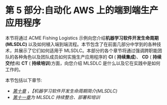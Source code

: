 <title>B17649_Section5_ePub</title>

# 第 5 部分:自动化 AWS 上的端到端生产应用程序

本节将通过 ACME Fishing Logistics 示例向您介绍**机器学习软件开发生命周期(MLSDLC)** 以及如何植入端到端流程。本节包含了在前面几部分中学到的各种技术，并展示了它们如何适用于 MLSDLC。本部分的各个章节将通过强调跨职能团队的各种角色以及团队成员如何实施生产应用程序的 **CI** ( **持续集成**)、 **CD** ( **持续交付**)和 **CT** ( **持续培训**)方面，向您介绍 MLSDLC 是什么以及它在实践中是如何工作的。

本节包括以下章节:

*   [*第十章*](B17649_10_ePub.xhtml#_idTextAnchor133) ，*【机器学习软件开发生命周期简介(MLSDLC)*
*   [*第十一章*](B17649_11_ePub.xhtml#_idTextAnchor149)*为 MLSDLC 持续整合、部署和培训*